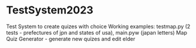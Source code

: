 # TestSystem2023
Test System to create quizes with choice
Working examples: testmap.py (2 tests - prefectures of jpn and states of usa), main.pyw (japan letters)
Map Quiz Generator - generate new quizes and edit elder
